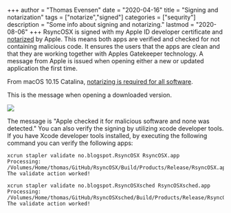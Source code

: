 +++
author = "Thomas Evensen"
date = "2020-04-16"
title =  "Signing and notarization"
tags = ["notarize","signed"]
categories = ["sequrity"]
description = "Some info about signing and notarizing."
lastmod = "2020-08-06"
+++
RsyncOSX is signed with my Apple ID developer certificate and [notarized](https://support.apple.com/en-us/HT202491) by Apple. This means both apps are verified and checked for not containing malicious code. It ensures the users that the apps are clean and that they are working together with Apples Gatekeeper technology. A message from Apple is issued when opening either a new or updated application the first time.

From macOS 10.15 Catalina, [notarizing is required for all software](https://developer.apple.com/documentation/security/notarizing_your_app_before_distribution).

This is the message when opening a downloaded version.

![](/images/RsyncOSX/master/notarize/verify.png)

The message is "Apple checked it for malicious software and none was detected." You can also verify the signing by utilizing xcode developer tools. If you have Xcode developer tools installed, by executing the following command you can verify the following apps:

```
xcrun stapler validate no.blogspot.RsyncOSX RsyncOSX.app
Processing: /Volumes/Home/thomas/GitHub/RsyncOSX/Build/Products/Release/RsyncOSX.app
The validate action worked!

xcrun stapler validate no.blogspot.RsyncOSXsched RsyncOSXsched.app
Processing: /Volumes/Home/thomas/GitHub/RsyncOSXsched/Build/Products/Release/RsyncOSXsched.app
The validate action worked!
```
